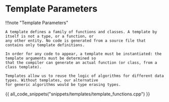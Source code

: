 # Template Parameters

!!!note "Template Parameters"

    A template defines a family of functions and classes. A template by itself is not a type, or a function, or 
    any other entity. No code is generated from a source file that contains only template definitions. 

    In order for any code to appear, a template must be instantiated: the template arguments must be determined so 
    that the compiler can generate an actual function (or class, from a class template).

    Templates allow us to reuse the logic of algorithms for different data types. Without templates, our alternative
    for generic algorithms would be type erasing types.

{{ all_code_snippets("snippets/templates/template_functions.cpp") }}



